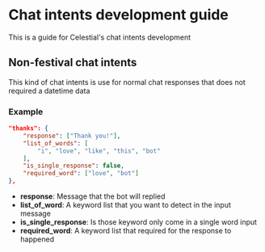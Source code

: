 # Chat intents development guide

This is a guide for Celestial's chat intents development

## Non-festival chat intents

This kind of chat intents is use for normal chat responses that does not required a datetime data

### Example

```json
"thanks": {
    "response": ["Thank you!"],
    "list_of_words": [
        "i", "love", "like", "this", "bot"
    ],
    "is_single_response": false,
    "required_word": ["love", "bot"]
},
```

* **response**: Message that the bot will replied
* **list_of_word**: A keyword list that you want to detect in the input message
* **is_single_response**: Is those keyword only come in a single word input
* **required_word**: A keyword list that required for the response to happened
